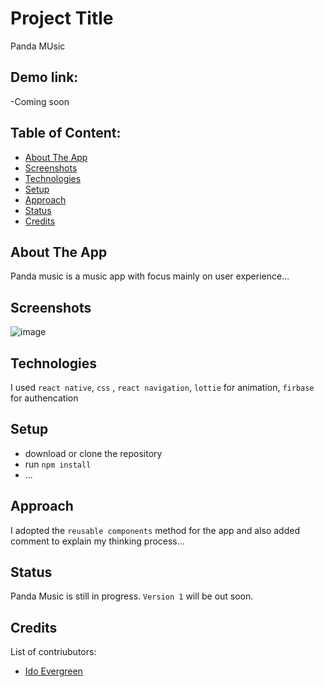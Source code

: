 # Project Title
Panda MUsic

## Demo link:
-Coming soon 

## Table of Content:

- [About The App](#about-the-app)
- [Screenshots](#screenshots)
- [Technologies](#technologies)
- [Setup](#setup)
- [Approach](#approach)
- [Status](#status)
- [Credits](#credits)

## About The App
Panda music is a music app with focus mainly on user experience...

## Screenshots

![image](https://res.cloudinary.com/evergreenx/image/upload/v1652810576/Panda_Music_1_hbo9mf.jpg)


## Technologies
I used `react native`, `css` , `react navigation`, `lottie` for animation, `firbase` for authencation

## Setup
- download or clone the repository
- run `npm install`
- ...

## Approach
I adopted the `reusable components` method for the app and also added comment to explain my thinking process...

## Status
Panda Music is still in progress. `Version 1` will be out soon.

## Credits
List of contriubutors:
- [Ido Evergreen](idoevergreen.tech)



